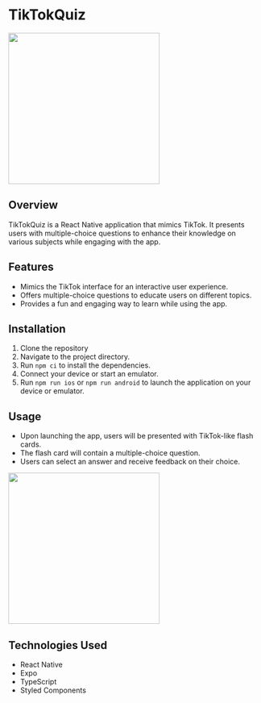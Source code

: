 # TikTokQuiz

<img src="./tiktokquiz.png" width=300 />

## Overview
TikTokQuiz is a React Native application that mimics TikTok. It presents users with multiple-choice questions to enhance their knowledge on various subjects while engaging with the app.

## Features
-  Mimics the TikTok interface for an interactive user experience.
-  Offers multiple-choice questions to educate users on different topics.
-  Provides a fun and engaging way to learn while using the app.

## Installation
1. Clone the repository 
2. Navigate to the project directory.
3. Run `npm ci` to install the dependencies.
4. Connect your device or start an emulator.
5. Run `npm run ios` or `npm run android` to launch the application on your device or emulator.

## Usage
-  Upon launching the app, users will be presented with TikTok-like flash cards.
-  The flash card will contain a multiple-choice question. 
-  Users can select an answer and receive feedback on their choice.

<img src="./tiktokquizdemo.gif" width=300 />

## Technologies Used
-  React Native
-  Expo
-  TypeScript
-  Styled Components

